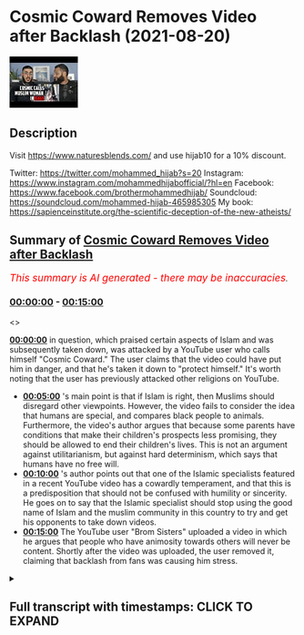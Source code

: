 # Cosmic Coward Removes Video after Backlash (2021-08-20)

![alt Cosmic Coward Removes Video after Backlash](G8Ia9BHpAQk.jpg "Cosmic Coward Removes Video after Backlash")

## Description

Visit https://www.naturesblends.com/ and use hijab10 for a 10% discount. 

Twitter: https://twitter.com/mohammed_hijab?s=20
Instagram: https://www.instagram.com/mohammedhijabofficial/?hl=en
Facebook: https://www.facebook.com/brothermohammedhijab/
Soundcloud: https://soundcloud.com/mohammed-hijab-465985305
My book: https://sapienceinstitute.org/the-scientific-deception-of-the-new-atheists/

## Summary of [Cosmic Coward Removes Video after Backlash](https://www.youtube.com/watch?v=G8Ia9BHpAQk)


*<span style="color:red; font-size:125%">This summary is AI generated - there may be inaccuracies</span>. [](/)*

### [00:00:00](https://www.youtube.com/watch?v=G8Ia9BHpAQk&t=0) - [00:15:00](https://www.youtube.com/watch?v=G8Ia9BHpAQk&t=900)

<>

**[00:00:00](https://www.youtube.com/watch?v=G8Ia9BHpAQk&t=0)**  in question, which praised certain aspects of Islam and was subsequently taken down, was attacked by a YouTube user who calls himself "Cosmic Coward." The user claims that the video could have put him in danger, and that he's taken it down to "protect himself." It's worth noting that the user has previously attacked other religions on YouTube.
* **[00:05:00](https://www.youtube.com/watch?v=G8Ia9BHpAQk&t=300)** 's main point is that if Islam is right, then Muslims should disregard other viewpoints. However, the video fails to consider the idea that humans are special, and compares black people to animals. Furthermore, the video's author argues that because some parents have conditions that make their children's prospects less promising, they should be allowed to end their children's lives. This is not an argument against utilitarianism, but against hard determinism, which says that humans have no free will.
* **[00:10:00](https://www.youtube.com/watch?v=G8Ia9BHpAQk&t=600)** 's author points out that one of the Islamic specialists featured in a recent YouTube video has a cowardly temperament, and that this is a predisposition that should not be confused with humility or sincerity. He goes on to say that the Islamic specialist should stop using the good name of Islam and the muslim community in this country to try and get his opponents to take down videos.
* **[00:15:00](https://www.youtube.com/watch?v=G8Ia9BHpAQk&t=900)** The YouTube user "Brom Sisters" uploaded a video in which he argues that people who have animosity towards others will never be content. Shortly after the video was uploaded, the user removed it, claiming that backlash from fans was causing him stress.

<details><summary><h2>Full transcript with timestamps: CLICK TO EXPAND</h2></summary>

[0:00:00](https://youtu.be/G8Ia9BHpAQk?t=0) [Music]  
[0:00:05](https://youtu.be/G8Ia9BHpAQk?t=5) is the hijab 10  
[0:00:06](https://youtu.be/G8Ia9BHpAQk?t=6) discount code for 10 percent discount on  
[0:00:09](https://youtu.be/G8Ia9BHpAQk?t=9) a wide range of products including  
[0:00:11](https://youtu.be/G8Ia9BHpAQk?t=11) premium ethiopian black seed products  
[0:00:13](https://youtu.be/G8Ia9BHpAQk?t=13) assalamu alaikum  
[0:00:15](https://youtu.be/G8Ia9BHpAQk?t=15) how are you guys doing i'm joined it's  
[0:00:17](https://youtu.be/G8Ia9BHpAQk?t=17) the champ champ connection here how are  
[0:00:19](https://youtu.be/G8Ia9BHpAQk?t=19) you doing  
[0:00:20](https://youtu.be/G8Ia9BHpAQk?t=20) [Laughter]  
[0:00:23](https://youtu.be/G8Ia9BHpAQk?t=23) so much one letter can make such a big  
[0:00:24](https://youtu.be/G8Ia9BHpAQk?t=24) difference  
[0:00:27](https://youtu.be/G8Ia9BHpAQk?t=27) well one mistake can make such a big  
[0:00:29](https://youtu.be/G8Ia9BHpAQk?t=29) difference and today we're going to be  
[0:00:30](https://youtu.be/G8Ia9BHpAQk?t=30) talking about the the big mistake from  
[0:00:32](https://youtu.be/G8Ia9BHpAQk?t=32) cosmic coward cosmic failure cosmic  
[0:00:34](https://youtu.be/G8Ia9BHpAQk?t=34) coward call him whatever you want to  
[0:00:36](https://youtu.be/G8Ia9BHpAQk?t=36) call him actually to be honest with you  
[0:00:38](https://youtu.be/G8Ia9BHpAQk?t=38) just some time ago maybe it was before  
[0:00:40](https://youtu.be/G8Ia9BHpAQk?t=40) maybe two three weeks ago i made a video  
[0:00:42](https://youtu.be/G8Ia9BHpAQk?t=42) about him actually praising some of what  
[0:00:44](https://youtu.be/G8Ia9BHpAQk?t=44) he was doing because  
[0:00:45](https://youtu.be/G8Ia9BHpAQk?t=45) he was talking about how  
[0:00:47](https://youtu.be/G8Ia9BHpAQk?t=47) voracious he didn't mention this kind of  
[0:00:49](https://youtu.be/G8Ia9BHpAQk?t=49) language but he the contingency argument  
[0:00:51](https://youtu.be/G8Ia9BHpAQk?t=51) was  
[0:00:52](https://youtu.be/G8Ia9BHpAQk?t=52) and how he he sees it as  
[0:00:54](https://youtu.be/G8Ia9BHpAQk?t=54) the absurdity of the infinite regression  
[0:00:56](https://youtu.be/G8Ia9BHpAQk?t=56) whatever now  
[0:00:58](https://youtu.be/G8Ia9BHpAQk?t=58) for some strange reason in fact that we  
[0:01:00](https://youtu.be/G8Ia9BHpAQk?t=60) can both comment on he's decided to  
[0:01:02](https://youtu.be/G8Ia9BHpAQk?t=62) attack the muslim community again yes  
[0:01:05](https://youtu.be/G8Ia9BHpAQk?t=65) and before we talk about him attacking  
[0:01:07](https://youtu.be/G8Ia9BHpAQk?t=67) the muslim community let's really  
[0:01:09](https://youtu.be/G8Ia9BHpAQk?t=69) distinguish because the video that he  
[0:01:10](https://youtu.be/G8Ia9BHpAQk?t=70) took down okay which he initially had up  
[0:01:14](https://youtu.be/G8Ia9BHpAQk?t=74) was why is islam so sensitive or  
[0:01:16](https://youtu.be/G8Ia9BHpAQk?t=76) something to that effect right yes  
[0:01:18](https://youtu.be/G8Ia9BHpAQk?t=78) islam here he's not talking about if you  
[0:01:20](https://youtu.be/G8Ia9BHpAQk?t=80) like the religion he's talking he is  
[0:01:22](https://youtu.be/G8Ia9BHpAQk?t=82) talking about muslim people because he  
[0:01:23](https://youtu.be/G8Ia9BHpAQk?t=83) actually mentions  
[0:01:24](https://youtu.be/G8Ia9BHpAQk?t=84) muslims and their reactions to uh  
[0:01:28](https://youtu.be/G8Ia9BHpAQk?t=88) certain things that provocations or  
[0:01:29](https://youtu.be/G8Ia9BHpAQk?t=89) whatever it is  
[0:01:31](https://youtu.be/G8Ia9BHpAQk?t=91) this ungrammatical use of the word islam  
[0:01:35](https://youtu.be/G8Ia9BHpAQk?t=95) to refer to muslim people this  
[0:01:37](https://youtu.be/G8Ia9BHpAQk?t=97) ungrammatical use  
[0:01:39](https://youtu.be/G8Ia9BHpAQk?t=99) is a commonplace usage  
[0:01:42](https://youtu.be/G8Ia9BHpAQk?t=102) among people on the alt-right people on  
[0:01:43](https://youtu.be/G8Ia9BHpAQk?t=103) the even the far right  
[0:01:45](https://youtu.be/G8Ia9BHpAQk?t=105) that try  
[0:01:47](https://youtu.be/G8Ia9BHpAQk?t=107) maybe disguise their islamophobia  
[0:01:48](https://youtu.be/G8Ia9BHpAQk?t=108) disguise their  
[0:01:50](https://youtu.be/G8Ia9BHpAQk?t=110) the the hasty generalizations against  
[0:01:53](https://youtu.be/G8Ia9BHpAQk?t=113) know it's like tommy robinson you know i  
[0:01:54](https://youtu.be/G8Ia9BHpAQk?t=114) don't have a problem with the muslims  
[0:01:55](https://youtu.be/G8Ia9BHpAQk?t=115) this is islam right right but to be  
[0:01:58](https://youtu.be/G8Ia9BHpAQk?t=118) completely honest with you you mentioned  
[0:01:59](https://youtu.be/G8Ia9BHpAQk?t=119) tommy robinson right  
[0:02:01](https://youtu.be/G8Ia9BHpAQk?t=121) he wasn't as cowardly as this i mean he  
[0:02:03](https://youtu.be/G8Ia9BHpAQk?t=123) wouldn't he wouldn't pop a video and  
[0:02:04](https://youtu.be/G8Ia9BHpAQk?t=124) then put it down and say because of  
[0:02:06](https://youtu.be/G8Ia9BHpAQk?t=126) safety concern you couldn't imagine that  
[0:02:07](https://youtu.be/G8Ia9BHpAQk?t=127) that was nonsense yeah imagine imagine  
[0:02:09](https://youtu.be/G8Ia9BHpAQk?t=129) totally put on a video yeah and putting  
[0:02:11](https://youtu.be/G8Ia9BHpAQk?t=131) it taking it down at least he had a  
[0:02:13](https://youtu.be/G8Ia9BHpAQk?t=133) degree of being rough and ready like you  
[0:02:15](https://youtu.be/G8Ia9BHpAQk?t=135) know he had a certain level of  
[0:02:18](https://youtu.be/G8Ia9BHpAQk?t=138) courageousness and you can say in the  
[0:02:19](https://youtu.be/G8Ia9BHpAQk?t=139) twitter level he did a certain level of  
[0:02:21](https://youtu.be/G8Ia9BHpAQk?t=141) courageousness that this little boy  
[0:02:23](https://youtu.be/G8Ia9BHpAQk?t=143) doesn't unfortunately does not have they  
[0:02:24](https://youtu.be/G8Ia9BHpAQk?t=144) do also have something in common you  
[0:02:25](https://youtu.be/G8Ia9BHpAQk?t=145) know tommy robinson and katie hopkins  
[0:02:28](https://youtu.be/G8Ia9BHpAQk?t=148) and all these people they have something  
[0:02:29](https://youtu.be/G8Ia9BHpAQk?t=149) in common they use the fear factor yeah  
[0:02:31](https://youtu.be/G8Ia9BHpAQk?t=151) and that's exactly what he's done it's  
[0:02:32](https://youtu.be/G8Ia9BHpAQk?t=152) very strange because it's a fallacy of a  
[0:02:34](https://youtu.be/G8Ia9BHpAQk?t=154) circular argument and it's a  
[0:02:35](https://youtu.be/G8Ia9BHpAQk?t=155) self-fulfilled prophecy i'm not saying  
[0:02:37](https://youtu.be/G8Ia9BHpAQk?t=157) he claimed these or  
[0:02:38](https://youtu.be/G8Ia9BHpAQk?t=158) what i'm trying to say is he puts a  
[0:02:40](https://youtu.be/G8Ia9BHpAQk?t=160) video up and he says why islam so  
[0:02:42](https://youtu.be/G8Ia9BHpAQk?t=162) sensitive and you know muslims do all  
[0:02:44](https://youtu.be/G8Ia9BHpAQk?t=164) kinds of burn places bomb places etc and  
[0:02:46](https://youtu.be/G8Ia9BHpAQk?t=166) then it takes this video down so it's  
[0:02:47](https://youtu.be/G8Ia9BHpAQk?t=167) like it's like it's pretty nice  
[0:02:49](https://youtu.be/G8Ia9BHpAQk?t=169) i'm proving my own point but i made the  
[0:02:50](https://youtu.be/G8Ia9BHpAQk?t=170) video it got about 300 000 views i'll  
[0:02:52](https://youtu.be/G8Ia9BHpAQk?t=172) take it down now because i'm under fret  
[0:02:54](https://youtu.be/G8Ia9BHpAQk?t=174) i mean was he under threat when he made  
[0:02:56](https://youtu.be/G8Ia9BHpAQk?t=176) certain statements which you're going to  
[0:02:57](https://youtu.be/G8Ia9BHpAQk?t=177) mention you know well actually you know  
[0:02:58](https://youtu.be/G8Ia9BHpAQk?t=178) this is a good point because if he was  
[0:03:00](https://youtu.be/G8Ia9BHpAQk?t=180) so scared about his safety why doesn't  
[0:03:02](https://youtu.be/G8Ia9BHpAQk?t=182) he take his other video down which is  
[0:03:04](https://youtu.be/G8Ia9BHpAQk?t=184) which he's actually insulting the  
[0:03:05](https://youtu.be/G8Ia9BHpAQk?t=185) prophet muhammad  
[0:03:06](https://youtu.be/G8Ia9BHpAQk?t=186) so he mounted quote and abused yes  
[0:03:10](https://youtu.be/G8Ia9BHpAQk?t=190) he still got that one up so that one's  
[0:03:12](https://youtu.be/G8Ia9BHpAQk?t=192) more dangerous if you're talking about  
[0:03:13](https://youtu.be/G8Ia9BHpAQk?t=193) threat levels yeah i would have thought  
[0:03:15](https://youtu.be/G8Ia9BHpAQk?t=195) that one would be the one to take down  
[0:03:16](https://youtu.be/G8Ia9BHpAQk?t=196) or even worse according muslim woman in  
[0:03:18](https://youtu.be/G8Ia9BHpAQk?t=198) bags yeah i mean i'm somalian women  
[0:03:20](https://youtu.be/G8Ia9BHpAQk?t=200) somali women in bags is especially you  
[0:03:22](https://youtu.be/G8Ia9BHpAQk?t=202) know me i'll be honest with you you've  
[0:03:23](https://youtu.be/G8Ia9BHpAQk?t=203) got to be careful of the somalian  
[0:03:24](https://youtu.be/G8Ia9BHpAQk?t=204) sisters you know what i'm saying  
[0:03:26](https://youtu.be/G8Ia9BHpAQk?t=206) i'm telling you you know especially if  
[0:03:27](https://youtu.be/G8Ia9BHpAQk?t=207) you're saying they're in bed some other  
[0:03:28](https://youtu.be/G8Ia9BHpAQk?t=208) sisters can you know give you a little  
[0:03:30](https://youtu.be/G8Ia9BHpAQk?t=210) you know the point here is this you was  
[0:03:32](https://youtu.be/G8Ia9BHpAQk?t=212) brave then yeah what have you become a  
[0:03:33](https://youtu.be/G8Ia9BHpAQk?t=213) coward now is it what the meat that  
[0:03:35](https://youtu.be/G8Ia9BHpAQk?t=215) you're not eating you're vegan now is it  
[0:03:36](https://youtu.be/G8Ia9BHpAQk?t=216) has an effect on your testosterone  
[0:03:40](https://youtu.be/G8Ia9BHpAQk?t=220) is it that is it the the b12 and the  
[0:03:42](https://youtu.be/G8Ia9BHpAQk?t=222) iron deficiency that oxygen doesn't  
[0:03:43](https://youtu.be/G8Ia9BHpAQk?t=223) happen  
[0:03:44](https://youtu.be/G8Ia9BHpAQk?t=224) what is  
[0:03:46](https://youtu.be/G8Ia9BHpAQk?t=226) let's say something right yeah some  
[0:03:47](https://youtu.be/G8Ia9BHpAQk?t=227) muslims will come and say why are you  
[0:03:48](https://youtu.be/G8Ia9BHpAQk?t=228) treating this guy like this and it's the  
[0:03:49](https://youtu.be/G8Ia9BHpAQk?t=229) same muslims that they don't mind being  
[0:03:51](https://youtu.be/G8Ia9BHpAQk?t=231) slapped up quite frankly  
[0:03:53](https://youtu.be/G8Ia9BHpAQk?t=233) and to be honest that's you guys yeah  
[0:03:55](https://youtu.be/G8Ia9BHpAQk?t=235) yeah yeah this man  
[0:03:57](https://youtu.be/G8Ia9BHpAQk?t=237) is language yeah look this man clearly  
[0:03:59](https://youtu.be/G8Ia9BHpAQk?t=239) doesn't mind throwing you and your  
[0:04:00](https://youtu.be/G8Ia9BHpAQk?t=240) family and your community under the bus  
[0:04:02](https://youtu.be/G8Ia9BHpAQk?t=242) okay he's done that already how many  
[0:04:04](https://youtu.be/G8Ia9BHpAQk?t=244) videos does he have to make not just  
[0:04:05](https://youtu.be/G8Ia9BHpAQk?t=245) about islam yeah and about the prophet  
[0:04:07](https://youtu.be/G8Ia9BHpAQk?t=247) muhammad but about you and your  
[0:04:09](https://youtu.be/G8Ia9BHpAQk?t=249) community and how you act he's hastily  
[0:04:11](https://youtu.be/G8Ia9BHpAQk?t=251) generalizing 1.8 billion people exactly  
[0:04:13](https://youtu.be/G8Ia9BHpAQk?t=253) you know speaking about islam  
[0:04:15](https://youtu.be/G8Ia9BHpAQk?t=255) really intending muslims and he  
[0:04:16](https://youtu.be/G8Ia9BHpAQk?t=256) mentioned the word muslims few times in  
[0:04:18](https://youtu.be/G8Ia9BHpAQk?t=258) the video now of course and the funny  
[0:04:19](https://youtu.be/G8Ia9BHpAQk?t=259) thing is is his comeback he makes it  
[0:04:21](https://youtu.be/G8Ia9BHpAQk?t=261) very clear which is very bizarre i'm he  
[0:04:23](https://youtu.be/G8Ia9BHpAQk?t=263) goes cosmic is back why are you not back  
[0:04:25](https://youtu.be/G8Ia9BHpAQk?t=265) with the video attacking christianity  
[0:04:27](https://youtu.be/G8Ia9BHpAQk?t=267) have you got is that on twitter he said  
[0:04:28](https://youtu.be/G8Ia9BHpAQk?t=268) he deleted it oh he deleted it on  
[0:04:30](https://youtu.be/G8Ia9BHpAQk?t=270) twitter  
[0:04:31](https://youtu.be/G8Ia9BHpAQk?t=271) what i remember what he showed me was  
[0:04:32](https://youtu.be/G8Ia9BHpAQk?t=272) that he was saying something effect of  
[0:04:34](https://youtu.be/G8Ia9BHpAQk?t=274) um  
[0:04:34](https://youtu.be/G8Ia9BHpAQk?t=274) the old cosmic and here's one for you  
[0:04:36](https://youtu.be/G8Ia9BHpAQk?t=276) guys no no that's what i'm trying to do  
[0:04:38](https://youtu.be/G8Ia9BHpAQk?t=278) it's like the fans were saying can we  
[0:04:40](https://youtu.be/G8Ia9BHpAQk?t=280) get exactly what you said he i i've got  
[0:04:42](https://youtu.be/G8Ia9BHpAQk?t=282) it here  
[0:04:43](https://youtu.be/G8Ia9BHpAQk?t=283) yeah because from what i know he was  
[0:04:45](https://youtu.be/G8Ia9BHpAQk?t=285) basically saying like you guys were  
[0:04:47](https://youtu.be/G8Ia9BHpAQk?t=287) asking here's the old cosmic background  
[0:04:49](https://youtu.be/G8Ia9BHpAQk?t=289) because people fed up with his vegan  
[0:04:50](https://youtu.be/G8Ia9BHpAQk?t=290) videos  
[0:04:51](https://youtu.be/G8Ia9BHpAQk?t=291) so the thing is if you can find that  
[0:04:53](https://youtu.be/G8Ia9BHpAQk?t=293) i got it here i got it i got it i got it  
[0:04:54](https://youtu.be/G8Ia9BHpAQk?t=294) right he goes people keep telling me  
[0:04:56](https://youtu.be/G8Ia9BHpAQk?t=296) that they miss the old skeptic yeah  
[0:04:58](https://youtu.be/G8Ia9BHpAQk?t=298) well here you go here you go i guess so  
[0:05:00](https://youtu.be/G8Ia9BHpAQk?t=300) it's like he's a slave to his uh exactly  
[0:05:02](https://youtu.be/G8Ia9BHpAQk?t=302) no need to not only that it just shows  
[0:05:04](https://youtu.be/G8Ia9BHpAQk?t=304) how islamophobic you are because you  
[0:05:07](https://youtu.be/G8Ia9BHpAQk?t=307) coming back mean it didn't mean that hey  
[0:05:09](https://youtu.be/G8Ia9BHpAQk?t=309) cosmic's back with um you know an  
[0:05:11](https://youtu.be/G8Ia9BHpAQk?t=311) intellectual  
[0:05:12](https://youtu.be/G8Ia9BHpAQk?t=312) and scrutinizing whatever it may be  
[0:05:14](https://youtu.be/G8Ia9BHpAQk?t=314) different topics he discusses with he  
[0:05:16](https://youtu.be/G8Ia9BHpAQk?t=316) goes straight for islam absolutely and  
[0:05:18](https://youtu.be/G8Ia9BHpAQk?t=318) why why islam  
[0:05:20](https://youtu.be/G8Ia9BHpAQk?t=320) and he got a big backlash from his  
[0:05:21](https://youtu.be/G8Ia9BHpAQk?t=321) followers  
[0:05:22](https://youtu.be/G8Ia9BHpAQk?t=322) even saw them  
[0:05:25](https://youtu.be/G8Ia9BHpAQk?t=325) which i'll tell you is actually  
[0:05:26](https://youtu.be/G8Ia9BHpAQk?t=326) something in the quran this video fails  
[0:05:28](https://youtu.be/G8Ia9BHpAQk?t=328) to consider the fundamental point yeah  
[0:05:30](https://youtu.be/G8Ia9BHpAQk?t=330) what if islam was actually right if if  
[0:05:33](https://youtu.be/G8Ia9BHpAQk?t=333) if muhammad was actually allah's prophet  
[0:05:36](https://youtu.be/G8Ia9BHpAQk?t=336) they would be justified in in  
[0:05:37](https://youtu.be/G8Ia9BHpAQk?t=337) disregarding other viewpoints  
[0:05:41](https://youtu.be/G8Ia9BHpAQk?t=341) yeah so the point is that is a good  
[0:05:42](https://youtu.be/G8Ia9BHpAQk?t=342) point because the thing is this is not  
[0:05:44](https://youtu.be/G8Ia9BHpAQk?t=344) actually a logical argument against  
[0:05:46](https://youtu.be/G8Ia9BHpAQk?t=346) islam he's just trying to create a shock  
[0:05:48](https://youtu.be/G8Ia9BHpAQk?t=348) factor yes against islam but then if we  
[0:05:50](https://youtu.be/G8Ia9BHpAQk?t=350) want to create shock factors he's he's  
[0:05:52](https://youtu.be/G8Ia9BHpAQk?t=352) had peter singer who's one of the  
[0:05:54](https://youtu.be/G8Ia9BHpAQk?t=354) leading utilitarians  
[0:05:56](https://youtu.be/G8Ia9BHpAQk?t=356) um  
[0:05:57](https://youtu.be/G8Ia9BHpAQk?t=357) he actually he's one of the top  
[0:05:59](https://youtu.be/G8Ia9BHpAQk?t=359) scholars of utilitarianism and and he  
[0:06:02](https://youtu.be/G8Ia9BHpAQk?t=362) mentions  
[0:06:03](https://youtu.be/G8Ia9BHpAQk?t=363) you know let me actually get exactly  
[0:06:05](https://youtu.be/G8Ia9BHpAQk?t=365) what he mentions he compares basically  
[0:06:07](https://youtu.be/G8Ia9BHpAQk?t=367) black people african people slaves  
[0:06:10](https://youtu.be/G8Ia9BHpAQk?t=370) in the slave trade to animal suffering  
[0:06:12](https://youtu.be/G8Ia9BHpAQk?t=372) and he's got this in his channel right  
[0:06:14](https://youtu.be/G8Ia9BHpAQk?t=374) he doesn't even challenge it enough  
[0:06:16](https://youtu.be/G8Ia9BHpAQk?t=376) because remember they don't take the  
[0:06:18](https://youtu.be/G8Ia9BHpAQk?t=378) premise of human exceptionalism for  
[0:06:20](https://youtu.be/G8Ia9BHpAQk?t=380) granted the idea that human is special  
[0:06:21](https://youtu.be/G8Ia9BHpAQk?t=381) is differentiate from the animal uh the  
[0:06:24](https://youtu.be/G8Ia9BHpAQk?t=384) human being is the friendship from an  
[0:06:25](https://youtu.be/G8Ia9BHpAQk?t=385) animal that's obviously we believe in  
[0:06:27](https://youtu.be/G8Ia9BHpAQk?t=387) that  
[0:06:28](https://youtu.be/G8Ia9BHpAQk?t=388) we believe in the quran  
[0:06:32](https://youtu.be/G8Ia9BHpAQk?t=392) you know the quran states that we have  
[0:06:34](https://youtu.be/G8Ia9BHpAQk?t=394) exalted  
[0:06:35](https://youtu.be/G8Ia9BHpAQk?t=395) the child of adam we have exalted human  
[0:06:37](https://youtu.be/G8Ia9BHpAQk?t=397) being yeah  
[0:06:38](https://youtu.be/G8Ia9BHpAQk?t=398) you know  
[0:06:39](https://youtu.be/G8Ia9BHpAQk?t=399) this is human exceptionalism in the  
[0:06:41](https://youtu.be/G8Ia9BHpAQk?t=401) quran we have an uh you know a moral  
[0:06:44](https://youtu.be/G8Ia9BHpAQk?t=404) human exceptionism they don't have it so  
[0:06:46](https://youtu.be/G8Ia9BHpAQk?t=406) they can compare black people no problem  
[0:06:48](https://youtu.be/G8Ia9BHpAQk?t=408) with animals  
[0:06:49](https://youtu.be/G8Ia9BHpAQk?t=409) they have track record of doing this  
[0:06:50](https://youtu.be/G8Ia9BHpAQk?t=410) kind of thing um talking about somali  
[0:06:52](https://youtu.be/G8Ia9BHpAQk?t=412) and women african people you know and  
[0:06:55](https://youtu.be/G8Ia9BHpAQk?t=415) these kind of things and that shows the  
[0:06:57](https://youtu.be/G8Ia9BHpAQk?t=417) extent to which that they have this kind  
[0:06:58](https://youtu.be/G8Ia9BHpAQk?t=418) of western gaze orientalizing  
[0:07:00](https://youtu.be/G8Ia9BHpAQk?t=420) orientalizing you know uh looking at  
[0:07:02](https://youtu.be/G8Ia9BHpAQk?t=422) these other look why don't you compare  
[0:07:04](https://youtu.be/G8Ia9BHpAQk?t=424) white people with uh with animals why  
[0:07:06](https://youtu.be/G8Ia9BHpAQk?t=426) did i have to be the african example  
[0:07:08](https://youtu.be/G8Ia9BHpAQk?t=428) you know that's right you know and  
[0:07:10](https://youtu.be/G8Ia9BHpAQk?t=430) there's there's another thing as well  
[0:07:11](https://youtu.be/G8Ia9BHpAQk?t=431) which i wish i want to add on on this  
[0:07:13](https://youtu.be/G8Ia9BHpAQk?t=433) point which is that um  
[0:07:16](https://youtu.be/G8Ia9BHpAQk?t=436) peter singer since we're talking about  
[0:07:17](https://youtu.be/G8Ia9BHpAQk?t=437) him right listen to what he says this is  
[0:07:19](https://youtu.be/G8Ia9BHpAQk?t=439) something that um he writes in his book  
[0:07:22](https://youtu.be/G8Ia9BHpAQk?t=442) it's called practical ethics yeah  
[0:07:24](https://youtu.be/G8Ia9BHpAQk?t=444) he says he he says this man that he had  
[0:07:26](https://youtu.be/G8Ia9BHpAQk?t=446) on his podcast and he didn't even  
[0:07:28](https://youtu.be/G8Ia9BHpAQk?t=448) challenge him all these points by the  
[0:07:29](https://youtu.be/G8Ia9BHpAQk?t=449) way it's one of the most can we talk  
[0:07:30](https://youtu.be/G8Ia9BHpAQk?t=450) about shock factor he's creating this  
[0:07:33](https://youtu.be/G8Ia9BHpAQk?t=453) this this monster of the muslim world  
[0:07:35](https://youtu.be/G8Ia9BHpAQk?t=455) and the monster of islam  
[0:07:39](https://youtu.be/G8Ia9BHpAQk?t=459) the the the very um  
[0:07:42](https://youtu.be/G8Ia9BHpAQk?t=462) school of thought if you like ethical  
[0:07:44](https://youtu.be/G8Ia9BHpAQk?t=464) school of thought which he sympathizes  
[0:07:46](https://youtu.be/G8Ia9BHpAQk?t=466) with  
[0:07:47](https://youtu.be/G8Ia9BHpAQk?t=467) and has people coming on who are  
[0:07:49](https://youtu.be/G8Ia9BHpAQk?t=469) scholars off right in fact leading  
[0:07:51](https://youtu.be/G8Ia9BHpAQk?t=471) scholars off  
[0:07:52](https://youtu.be/G8Ia9BHpAQk?t=472) this is what ps uh singer says listen he  
[0:07:55](https://youtu.be/G8Ia9BHpAQk?t=475) says the child's life  
[0:07:57](https://youtu.be/G8Ia9BHpAQk?t=477) prospects significantly less promising  
[0:07:59](https://youtu.be/G8Ia9BHpAQk?t=479) than those of a normal child  
[0:08:01](https://youtu.be/G8Ia9BHpAQk?t=481) and then he says he has argued that  
[0:08:02](https://youtu.be/G8Ia9BHpAQk?t=482) parents are those children this is not  
[0:08:04](https://youtu.be/G8Ia9BHpAQk?t=484) his words but this is what the person is  
[0:08:05](https://youtu.be/G8Ia9BHpAQk?t=485) writing in the in the article  
[0:08:07](https://youtu.be/G8Ia9BHpAQk?t=487) of those with those conditions should be  
[0:08:09](https://youtu.be/G8Ia9BHpAQk?t=489) allowed to end the child's life and it's  
[0:08:10](https://youtu.be/G8Ia9BHpAQk?t=490) in the guardian this is not an argument  
[0:08:12](https://youtu.be/G8Ia9BHpAQk?t=492) against utilitarianism as being right or  
[0:08:14](https://youtu.be/G8Ia9BHpAQk?t=494) wrong  
[0:08:15](https://youtu.be/G8Ia9BHpAQk?t=495) likewise mentioning the classical laws  
[0:08:17](https://youtu.be/G8Ia9BHpAQk?t=497) of apostasy is not an argument of islam  
[0:08:19](https://youtu.be/G8Ia9BHpAQk?t=499) being right and wrong yeah  
[0:08:21](https://youtu.be/G8Ia9BHpAQk?t=501) even if look if we accept his premise  
[0:08:23](https://youtu.be/G8Ia9BHpAQk?t=503) muslims and islam are sensitive yeah  
[0:08:25](https://youtu.be/G8Ia9BHpAQk?t=505) does that make them wrong exactly it  
[0:08:27](https://youtu.be/G8Ia9BHpAQk?t=507) doesn't you see now you have to with  
[0:08:29](https://youtu.be/G8Ia9BHpAQk?t=509) your subjective morality  
[0:08:31](https://youtu.be/G8Ia9BHpAQk?t=511) you have to now prove that being  
[0:08:32](https://youtu.be/G8Ia9BHpAQk?t=512) sensitive  
[0:08:33](https://youtu.be/G8Ia9BHpAQk?t=513) is he not hardcore  
[0:08:35](https://youtu.be/G8Ia9BHpAQk?t=515) right good point before this that's the  
[0:08:37](https://youtu.be/G8Ia9BHpAQk?t=517) case  
[0:08:42](https://youtu.be/G8Ia9BHpAQk?t=522) but this point here was yeah  
[0:08:44](https://youtu.be/G8Ia9BHpAQk?t=524) that's a very good point but the if he  
[0:08:46](https://youtu.be/G8Ia9BHpAQk?t=526) hasn't gone objective standard yeah on  
[0:08:48](https://youtu.be/G8Ia9BHpAQk?t=528) what basis is  
[0:08:50](https://youtu.be/G8Ia9BHpAQk?t=530) can he prove yeah that  
[0:08:52](https://youtu.be/G8Ia9BHpAQk?t=532) being almost being sensitive in his  
[0:08:54](https://youtu.be/G8Ia9BHpAQk?t=534) words is a bad thing and if it's not  
[0:08:55](https://youtu.be/G8Ia9BHpAQk?t=535) about things that's a superfluous it's  
[0:08:57](https://youtu.be/G8Ia9BHpAQk?t=537) superfluous  
[0:08:59](https://youtu.be/G8Ia9BHpAQk?t=539) absolutely not so the second thing you  
[0:09:01](https://youtu.be/G8Ia9BHpAQk?t=541) should mention is very good point which  
[0:09:03](https://youtu.be/G8Ia9BHpAQk?t=543) is that he is determined he's a hard  
[0:09:05](https://youtu.be/G8Ia9BHpAQk?t=545) determinist  
[0:09:06](https://youtu.be/G8Ia9BHpAQk?t=546) hard determinist really don't have a  
[0:09:08](https://youtu.be/G8Ia9BHpAQk?t=548) case to make about morality at all  
[0:09:10](https://youtu.be/G8Ia9BHpAQk?t=550) because hard determinists are saying  
[0:09:11](https://youtu.be/G8Ia9BHpAQk?t=551) basically let's explain this they're  
[0:09:13](https://youtu.be/G8Ia9BHpAQk?t=553) they are saying that there's an  
[0:09:14](https://youtu.be/G8Ia9BHpAQk?t=554) antecedent causal chain  
[0:09:17](https://youtu.be/G8Ia9BHpAQk?t=557) of uh uh you know of causes before  
[0:09:20](https://youtu.be/G8Ia9BHpAQk?t=560) that basically render what's happening  
[0:09:22](https://youtu.be/G8Ia9BHpAQk?t=562) with the human being as some kind of  
[0:09:23](https://youtu.be/G8Ia9BHpAQk?t=563) ventriloquism right we are forced to do  
[0:09:27](https://youtu.be/G8Ia9BHpAQk?t=567) what we are doing even the thoughts that  
[0:09:28](https://youtu.be/G8Ia9BHpAQk?t=568) i have i am forced to have them i don't  
[0:09:30](https://youtu.be/G8Ia9BHpAQk?t=570) have any free will at all  
[0:09:33](https://youtu.be/G8Ia9BHpAQk?t=573) this is the argument that sam harris  
[0:09:34](https://youtu.be/G8Ia9BHpAQk?t=574) made and daniel dennett who's a  
[0:09:36](https://youtu.be/G8Ia9BHpAQk?t=576) compatibilist he refutes him on this  
[0:09:38](https://youtu.be/G8Ia9BHpAQk?t=578) actually right the point i'm making is  
[0:09:39](https://youtu.be/G8Ia9BHpAQk?t=579) if you are a determinist you have no  
[0:09:41](https://youtu.be/G8Ia9BHpAQk?t=581) claim to morality at all and not only  
[0:09:43](https://youtu.be/G8Ia9BHpAQk?t=583) that you can't put blame on anyone yes  
[0:09:45](https://youtu.be/G8Ia9BHpAQk?t=585) like you've mentioned right you just  
[0:09:46](https://youtu.be/G8Ia9BHpAQk?t=586) said this  
[0:09:47](https://youtu.be/G8Ia9BHpAQk?t=587) because if you put blame on what basis  
[0:09:49](https://youtu.be/G8Ia9BHpAQk?t=589) they are being forced by antecedent  
[0:09:51](https://youtu.be/G8Ia9BHpAQk?t=591) causal uh things so  
[0:09:53](https://youtu.be/G8Ia9BHpAQk?t=593) the the video is sloppy i think he knows  
[0:09:56](https://youtu.be/G8Ia9BHpAQk?t=596) because i mean he says he's especially  
[0:09:59](https://youtu.be/G8Ia9BHpAQk?t=599) he told sabor ahmed you know he told me  
[0:10:01](https://youtu.be/G8Ia9BHpAQk?t=601) he wants to specialize in islam and in  
[0:10:03](https://youtu.be/G8Ia9BHpAQk?t=603) the video that you refuted in a very  
[0:10:04](https://youtu.be/G8Ia9BHpAQk?t=604) good way by the way and i i suggest  
[0:10:06](https://youtu.be/G8Ia9BHpAQk?t=606) everyone goes on your channel and watch  
[0:10:07](https://youtu.be/G8Ia9BHpAQk?t=607) the video because it's more detailed  
[0:10:08](https://youtu.be/G8Ia9BHpAQk?t=608) than this one  
[0:10:10](https://youtu.be/G8Ia9BHpAQk?t=610) because he tried putting the video down  
[0:10:11](https://youtu.be/G8Ia9BHpAQk?t=611) i suggest people go on his channel and  
[0:10:13](https://youtu.be/G8Ia9BHpAQk?t=613) see what kind of ridiculous comments he  
[0:10:14](https://youtu.be/G8Ia9BHpAQk?t=614) made and ali that was refuting him so  
[0:10:16](https://youtu.be/G8Ia9BHpAQk?t=616) rahman  
[0:10:18](https://youtu.be/G8Ia9BHpAQk?t=618) he is a  
[0:10:20](https://youtu.be/G8Ia9BHpAQk?t=620) islamic specialist he wants to  
[0:10:21](https://youtu.be/G8Ia9BHpAQk?t=621) specialize in islam and the university  
[0:10:22](https://youtu.be/G8Ia9BHpAQk?t=622) of oxford right  
[0:10:23](https://youtu.be/G8Ia9BHpAQk?t=623) but then but then as you mentioned in  
[0:10:25](https://youtu.be/G8Ia9BHpAQk?t=625) your video near the end of the video  
[0:10:28](https://youtu.be/G8Ia9BHpAQk?t=628) he says in the quran there's some kind  
[0:10:29](https://youtu.be/G8Ia9BHpAQk?t=629) of punishment for apostles in the quran  
[0:10:30](https://youtu.be/G8Ia9BHpAQk?t=630) right yeah there is nothing  
[0:10:32](https://youtu.be/G8Ia9BHpAQk?t=632) this shows you haven't even read the  
[0:10:33](https://youtu.be/G8Ia9BHpAQk?t=633) quran yeah how can you specialize yeah  
[0:10:36](https://youtu.be/G8Ia9BHpAQk?t=636) you haven't even read it in english  
[0:10:37](https://youtu.be/G8Ia9BHpAQk?t=637) exactly yeah forget about memorizing it  
[0:10:39](https://youtu.be/G8Ia9BHpAQk?t=639) yeah forget about memorizing it we're  
[0:10:42](https://youtu.be/G8Ia9BHpAQk?t=642) we're told off we're not memorizing it  
[0:10:43](https://youtu.be/G8Ia9BHpAQk?t=643) properly not only that and he believes  
[0:10:44](https://youtu.be/G8Ia9BHpAQk?t=644) he believes which had refuted that  
[0:10:47](https://youtu.be/G8Ia9BHpAQk?t=647) non-muslims have to have unconditional  
[0:10:49](https://youtu.be/G8Ia9BHpAQk?t=649) love to the prophet and we know one  
[0:10:51](https://youtu.be/G8Ia9BHpAQk?t=651) example of the treaty of  
[0:10:52](https://youtu.be/G8Ia9BHpAQk?t=652) that when um  
[0:10:55](https://youtu.be/G8Ia9BHpAQk?t=655) the treaty done with right right  
[0:10:57](https://youtu.be/G8Ia9BHpAQk?t=657) um  
[0:10:58](https://youtu.be/G8Ia9BHpAQk?t=658) uh  
[0:11:01](https://youtu.be/G8Ia9BHpAQk?t=661) he came and he said we don't see you as  
[0:11:02](https://youtu.be/G8Ia9BHpAQk?t=662) a prophet of god and he said to ali the  
[0:11:04](https://youtu.be/G8Ia9BHpAQk?t=664) process take my name off ali didn't even  
[0:11:07](https://youtu.be/G8Ia9BHpAQk?t=667) even want to take you off i think he  
[0:11:08](https://youtu.be/G8Ia9BHpAQk?t=668) knows this  
[0:11:10](https://youtu.be/G8Ia9BHpAQk?t=670) come on  
[0:11:11](https://youtu.be/G8Ia9BHpAQk?t=671) no no i think no i'm not giving him an  
[0:11:13](https://youtu.be/G8Ia9BHpAQk?t=673) excuse you are i'm saying that someone  
[0:11:15](https://youtu.be/G8Ia9BHpAQk?t=675) who goes to university of oxford he  
[0:11:16](https://youtu.be/G8Ia9BHpAQk?t=676) doesn't know someone who no but you know  
[0:11:18](https://youtu.be/G8Ia9BHpAQk?t=678) maybe it's true maybe but i'm sure he  
[0:11:20](https://youtu.be/G8Ia9BHpAQk?t=680) has not been taught to this effect this  
[0:11:22](https://youtu.be/G8Ia9BHpAQk?t=682) is this is not just a shame to him it's  
[0:11:24](https://youtu.be/G8Ia9BHpAQk?t=684) a shame to the institution it's a shame  
[0:11:26](https://youtu.be/G8Ia9BHpAQk?t=686) to the university that that he studied  
[0:11:28](https://youtu.be/G8Ia9BHpAQk?t=688) in you cannot shame your university like  
[0:11:30](https://youtu.be/G8Ia9BHpAQk?t=690) this by by speaking about islam in such  
[0:11:33](https://youtu.be/G8Ia9BHpAQk?t=693) a way that you don't even know you're  
[0:11:35](https://youtu.be/G8Ia9BHpAQk?t=695) mentioning things that are in the holy  
[0:11:36](https://youtu.be/G8Ia9BHpAQk?t=696) book well maybe that's why  
[0:11:37](https://youtu.be/G8Ia9BHpAQk?t=697) i'm not even in the holy well maybe  
[0:11:38](https://youtu.be/G8Ia9BHpAQk?t=698) maybe that was i think he's a very  
[0:11:40](https://youtu.be/G8Ia9BHpAQk?t=700) clever man he took the video down and  
[0:11:41](https://youtu.be/G8Ia9BHpAQk?t=701) blamed on security reasons because if  
[0:11:43](https://youtu.be/G8Ia9BHpAQk?t=703) you think about it there's too many  
[0:11:44](https://youtu.be/G8Ia9BHpAQk?t=704) fallacies everyone does it yeah if you  
[0:11:46](https://youtu.be/G8Ia9BHpAQk?t=706) have two options you're going to be  
[0:11:47](https://youtu.be/G8Ia9BHpAQk?t=707) intellectually dishonest and embarrass  
[0:11:49](https://youtu.be/G8Ia9BHpAQk?t=709) yourself and we know he doesn't like  
[0:11:50](https://youtu.be/G8Ia9BHpAQk?t=710) scrutiny yeah because of course  
[0:11:52](https://youtu.be/G8Ia9BHpAQk?t=712) yeah or you're going to say you know  
[0:11:53](https://youtu.be/G8Ia9BHpAQk?t=713) what actually  
[0:11:54](https://youtu.be/G8Ia9BHpAQk?t=714) what does everyone like what's  
[0:11:57](https://youtu.be/G8Ia9BHpAQk?t=717) i had to take it down oh my gosh  
[0:11:59](https://youtu.be/G8Ia9BHpAQk?t=719) cosmic's video was good but he took it  
[0:12:00](https://youtu.be/G8Ia9BHpAQk?t=720) down with difference that's what the  
[0:12:01](https://youtu.be/G8Ia9BHpAQk?t=721) hell he flipped and he's a coward  
[0:12:03](https://youtu.be/G8Ia9BHpAQk?t=723) because and this is the last thing why  
[0:12:04](https://youtu.be/G8Ia9BHpAQk?t=724) is if he lost his food too much freedom  
[0:12:06](https://youtu.be/G8Ia9BHpAQk?t=726) speech so much why is he coming  
[0:12:08](https://youtu.be/G8Ia9BHpAQk?t=728) practically desperately in a desperate  
[0:12:10](https://youtu.be/G8Ia9BHpAQk?t=730) scurry trying to get me to take a video  
[0:12:11](https://youtu.be/G8Ia9BHpAQk?t=731) down yeah a small video of him in sabor  
[0:12:13](https://youtu.be/G8Ia9BHpAQk?t=733) ahmad yeah where ah schools him  
[0:12:15](https://youtu.be/G8Ia9BHpAQk?t=735) basically right uh atheists rattled why  
[0:12:18](https://youtu.be/G8Ia9BHpAQk?t=738) blaming him  
[0:12:21](https://youtu.be/G8Ia9BHpAQk?t=741) he was threatening me illegally i said  
[0:12:23](https://youtu.be/G8Ia9BHpAQk?t=743) okay look what is it  
[0:12:25](https://youtu.be/G8Ia9BHpAQk?t=745) we went through a privacy thing we went  
[0:12:26](https://youtu.be/G8Ia9BHpAQk?t=746) through a whole process  
[0:12:27](https://youtu.be/G8Ia9BHpAQk?t=747) he lost sorry that youtube against him  
[0:12:30](https://youtu.be/G8Ia9BHpAQk?t=750) my video is still up it's on a hundred  
[0:12:31](https://youtu.be/G8Ia9BHpAQk?t=751) thousand views almost yeah yeah yeah  
[0:12:33](https://youtu.be/G8Ia9BHpAQk?t=753) that's why he wants to give that to a  
[0:12:34](https://youtu.be/G8Ia9BHpAQk?t=754) million that's it that's good yeah yeah  
[0:12:36](https://youtu.be/G8Ia9BHpAQk?t=756) so so if he wants freedom of speech so  
[0:12:37](https://youtu.be/G8Ia9BHpAQk?t=757) much why is he so desperate to have  
[0:12:40](https://youtu.be/G8Ia9BHpAQk?t=760) things in his control  
[0:12:42](https://youtu.be/G8Ia9BHpAQk?t=762) like he was trying to get the debate in  
[0:12:43](https://youtu.be/G8Ia9BHpAQk?t=763) his control for so long or get things  
[0:12:46](https://youtu.be/G8Ia9BHpAQk?t=766) taken down which are not in his favor  
[0:12:47](https://youtu.be/G8Ia9BHpAQk?t=767) he's thin skinned and you know what i  
[0:12:49](https://youtu.be/G8Ia9BHpAQk?t=769) think he's doing he's basically pro he's  
[0:12:51](https://youtu.be/G8Ia9BHpAQk?t=771) projecting and he has to ask himself  
[0:12:53](https://youtu.be/G8Ia9BHpAQk?t=773) maybe he can think about himself is he  
[0:12:55](https://youtu.be/G8Ia9BHpAQk?t=775) projecting put this in a question format  
[0:12:57](https://youtu.be/G8Ia9BHpAQk?t=777) are you projecting your own securities  
[0:12:58](https://youtu.be/G8Ia9BHpAQk?t=778) onto the muslim community are you  
[0:13:00](https://youtu.be/G8Ia9BHpAQk?t=780) projecting  
[0:13:01](https://youtu.be/G8Ia9BHpAQk?t=781) are you um scapegoating the muslim  
[0:13:03](https://youtu.be/G8Ia9BHpAQk?t=783) community are you trying to create what  
[0:13:05](https://youtu.be/G8Ia9BHpAQk?t=785) what um edward said called didactic  
[0:13:07](https://youtu.be/G8Ia9BHpAQk?t=787) representation you know where you have a  
[0:13:09](https://youtu.be/G8Ia9BHpAQk?t=789) good guy and a bad guy and this is the  
[0:13:12](https://youtu.be/G8Ia9BHpAQk?t=792) trope of the orientalist and this is the  
[0:13:14](https://youtu.be/G8Ia9BHpAQk?t=794) narrative of the right wing he's  
[0:13:16](https://youtu.be/G8Ia9BHpAQk?t=796) unfortunately he's put he's put forward  
[0:13:18](https://youtu.be/G8Ia9BHpAQk?t=798) the the narrative the hasty  
[0:13:19](https://youtu.be/G8Ia9BHpAQk?t=799) generalization the right wing yeah  
[0:13:21](https://youtu.be/G8Ia9BHpAQk?t=801) unfortunately he's not being able to  
[0:13:22](https://youtu.be/G8Ia9BHpAQk?t=802) substantiate it and uh your refutation  
[0:13:25](https://youtu.be/G8Ia9BHpAQk?t=805) refer people to your reputation uh for  
[0:13:27](https://youtu.be/G8Ia9BHpAQk?t=807) more information at the end guys yeah  
[0:13:29](https://youtu.be/G8Ia9BHpAQk?t=809) and i think that's it man you can very  
[0:13:30](https://youtu.be/G8Ia9BHpAQk?t=810) clearly see and people are bored of this  
[0:13:32](https://youtu.be/G8Ia9BHpAQk?t=812) and we can see right through you um and  
[0:13:34](https://youtu.be/G8Ia9BHpAQk?t=814) that's it guys hope you enjoyed the  
[0:13:35](https://youtu.be/G8Ia9BHpAQk?t=815) video one last thing i want to say to  
[0:13:36](https://youtu.be/G8Ia9BHpAQk?t=816) people this is what is the last thing  
[0:13:37](https://youtu.be/G8Ia9BHpAQk?t=817) i'll say  
[0:13:38](https://youtu.be/G8Ia9BHpAQk?t=818) please guys yeah there's something in  
[0:13:40](https://youtu.be/G8Ia9BHpAQk?t=820) the religion and even if you don't want  
[0:13:42](https://youtu.be/G8Ia9BHpAQk?t=822) to label it formally it's called  
[0:13:44](https://youtu.be/G8Ia9BHpAQk?t=824) it's where you disassociate not just  
[0:13:47](https://youtu.be/G8Ia9BHpAQk?t=827) with people not just with ideas but with  
[0:13:48](https://youtu.be/G8Ia9BHpAQk?t=828) people as well someone who's so  
[0:13:51](https://youtu.be/G8Ia9BHpAQk?t=831) so forthright in their to be honest with  
[0:13:54](https://youtu.be/G8Ia9BHpAQk?t=834) the arrogance against not just islam but  
[0:13:55](https://youtu.be/G8Ia9BHpAQk?t=835) the muslim community themselves  
[0:13:58](https://youtu.be/G8Ia9BHpAQk?t=838) we have been nice to this guy whenever i  
[0:13:59](https://youtu.be/G8Ia9BHpAQk?t=839) put a video you know and i mentioned  
[0:14:01](https://youtu.be/G8Ia9BHpAQk?t=841) something good about him the muslim  
[0:14:02](https://youtu.be/G8Ia9BHpAQk?t=842) people in the comment section are very  
[0:14:04](https://youtu.be/G8Ia9BHpAQk?t=844) very  
[0:14:05](https://youtu.be/G8Ia9BHpAQk?t=845) i would say accommodating to him making  
[0:14:07](https://youtu.be/G8Ia9BHpAQk?t=847) dua for him supplicating for him hoping  
[0:14:09](https://youtu.be/G8Ia9BHpAQk?t=849) that you know he understands that his  
[0:14:10](https://youtu.be/G8Ia9BHpAQk?t=850) ignorance is alleviated and so on  
[0:14:12](https://youtu.be/G8Ia9BHpAQk?t=852) but now enough is enough  
[0:14:14](https://youtu.be/G8Ia9BHpAQk?t=854) this guy clearly is trying to use our  
[0:14:16](https://youtu.be/G8Ia9BHpAQk?t=856) good name and our kindness he's taking  
[0:14:18](https://youtu.be/G8Ia9BHpAQk?t=858) kindness for weakness and you know the  
[0:14:20](https://youtu.be/G8Ia9BHpAQk?t=860) thing that stops people like this  
[0:14:21](https://youtu.be/G8Ia9BHpAQk?t=861) because i think i know what's going on  
[0:14:23](https://youtu.be/G8Ia9BHpAQk?t=863) here i just want to end with this really  
[0:14:26](https://youtu.be/G8Ia9BHpAQk?t=866) just because someone has a um a cowardly  
[0:14:28](https://youtu.be/G8Ia9BHpAQk?t=868) temperament a cowardly he's got a  
[0:14:30](https://youtu.be/G8Ia9BHpAQk?t=870) cowardly temperament right  
[0:14:32](https://youtu.be/G8Ia9BHpAQk?t=872) he's a passive cowardly temperament he's  
[0:14:34](https://youtu.be/G8Ia9BHpAQk?t=874) he's a bit me  
[0:14:35](https://youtu.be/G8Ia9BHpAQk?t=875) that is a meek and cowardly temperament  
[0:14:37](https://youtu.be/G8Ia9BHpAQk?t=877) it's a predisposition it's a  
[0:14:38](https://youtu.be/G8Ia9BHpAQk?t=878) psychological predisposition do not  
[0:14:40](https://youtu.be/G8Ia9BHpAQk?t=880) confuse a passive  
[0:14:42](https://youtu.be/G8Ia9BHpAQk?t=882) and a cowardly temperament with humility  
[0:14:45](https://youtu.be/G8Ia9BHpAQk?t=885) and with sincerity  
[0:14:47](https://youtu.be/G8Ia9BHpAQk?t=887) he might have things in him which are  
[0:14:48](https://youtu.be/G8Ia9BHpAQk?t=888) sincere and which are  
[0:14:50](https://youtu.be/G8Ia9BHpAQk?t=890) fine but he's not i'm sorry he's not a  
[0:14:52](https://youtu.be/G8Ia9BHpAQk?t=892) sincere person because he wasn't he  
[0:14:53](https://youtu.be/G8Ia9BHpAQk?t=893) would not be using  
[0:14:55](https://youtu.be/G8Ia9BHpAQk?t=895) the good name of islam and the good name  
[0:14:58](https://youtu.be/G8Ia9BHpAQk?t=898) of the muslim community in this country  
[0:14:59](https://youtu.be/G8Ia9BHpAQk?t=899) to throw us under the bus so he can get  
[0:15:01](https://youtu.be/G8Ia9BHpAQk?t=901) fans to like his videos and so he can uh  
[0:15:04](https://youtu.be/G8Ia9BHpAQk?t=904) so he can raise his ranks well this is  
[0:15:06](https://youtu.be/G8Ia9BHpAQk?t=906) where charities and allah says in the  
[0:15:07](https://youtu.be/G8Ia9BHpAQk?t=907) quran the disbelievers people like him  
[0:15:09](https://youtu.be/G8Ia9BHpAQk?t=909) who have animosity will never be pleased  
[0:15:12](https://youtu.be/G8Ia9BHpAQk?t=912) with you until you follow their way so  
[0:15:13](https://youtu.be/G8Ia9BHpAQk?t=913) that's exactly what's going on here brom  
[0:15:15](https://youtu.be/G8Ia9BHpAQk?t=915) sisters um and yeah that's it  
[0:15:17](https://youtu.be/G8Ia9BHpAQk?t=917) salaam alaikum  
[0:15:30](https://youtu.be/G8Ia9BHpAQk?t=930) you  
</details>